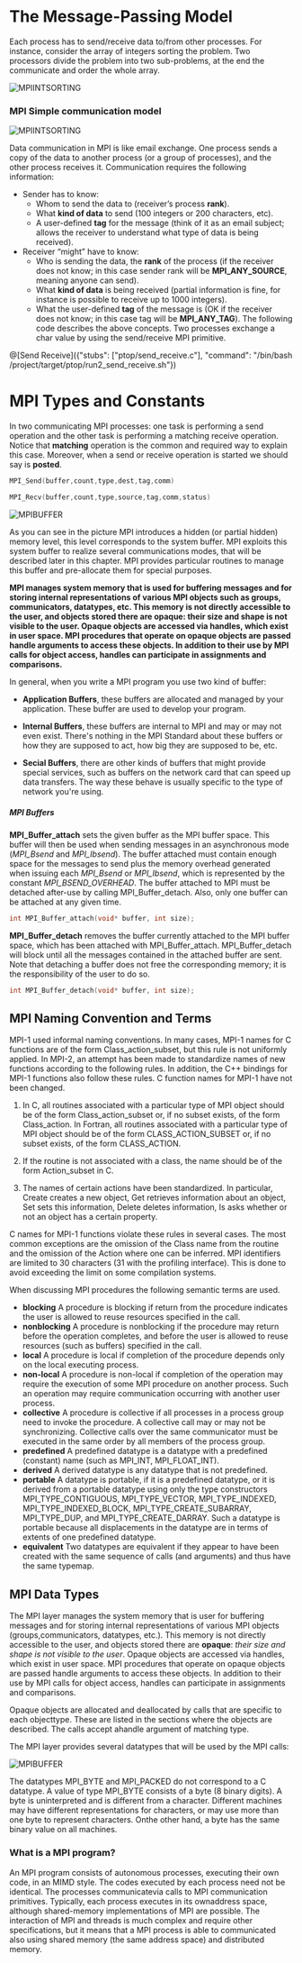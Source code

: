 # The Message-Passing Model 

Each process has to send/receive data to/from other processes. For instance, consider the array of integers sorting the problem. Two processors divide the problem into two sub-problems, at the end the communicate and order the whole array.

![MPIINTSORTING](/img/sorting.png)

### MPI Simple communication model

![MPIINTSORTING](/img/sendreceive.png)

Data communication in MPI is like email exchange. One process sends a copy of the data to another process (or a group of processes), and the other process receives it. Communication  requires the following information:

-  Sender has to know:
	- Whom to send the data to (receiver’s process **rank**).
	- What **kind of data** to send (100 integers or 200 characters, etc).
	- A user-defined **tag** for the message (think of it as an email subject; allows the receiver to understand what type of data is being received).
- Receiver “might” have to know:
	- Who is sending the data, the **rank** of the process (if the receiver does not know; in this case sender rank will be **MPI_ANY_SOURCE**, meaning anyone can send).
	- What **kind of data** is being received (partial information is fine, for instance is possible to receive up to 1000 integers).
	- What the user-defined **tag** of the message is (OK if the receiver does
	not know; in this case tag will be **MPI_ANY_TAG**).
The following code describes the above concepts. Two processes exchange a char value by using the send/receive MPI primitive.

@[Send Receive]({"stubs": ["ptop/send_receive.c"], "command": "/bin/bash /project/target/ptop/run2_send_receive.sh"})



# MPI Types and Constants

In two communicating MPI processes: one task is performing a send operation and the other task is performing a matching receive operation. Notice that **matching** operation is the common and required way to explain this case. Moreover, when a send or receive operation is started we should say is **posted**.

```c
MPI_Send(buffer,count,type,dest,tag,comm)

MPI_Recv(buffer,count,type,source,tag,comm,status)
```


![MPIBUFFER](/img/buffer1.png)

As you can see in the picture MPI introduces a hidden (or partial hidden) memory level, this level corresponds to the system buffer. MPI exploits this system buffer to realize several communications modes, that will be described later in this chapter. MPI provides particular routines to manage this buffer and pre-allocate them for special purposes.

**MPI manages system memory that is used for buffering messages and for storing internal representations of various MPI objects such as groups, communicators, datatypes, etc. This memory is not directly accessible to the user, and objects stored there are opaque: their size and shape is not visible to the user. Opaque objects are accessed via handles, which exist in user space. MPI procedures that operate on opaque objects are passed handle arguments to access these objects. In addition to their use by MPI calls for object access, handles can participate in assignments and comparisons.**

In general, when you write a MPI program you use two kind of buffer: 

- **Application Buffers**, these buffers are allocated and managed by your application. These buffer are used to develop your program.

- **Internal Buffers**, these buffers are internal to MPI and may or may not even exist. There's nothing in the MPI Standard about these buffers or how they are supposed to act, how big they are supposed to be, etc. 

- **Secial Buffers**, there are other kinds of buffers that might provide special services, such as buffers on the network card that can speed up data transfers. The way these behave is usually specific to the type of network you're using.

##### MPI Buffers

 **MPI_Buffer_attach** sets the given buffer as the MPI buffer space. This buffer will then be used when sending messages in an asynchronous mode (_MPI_Bsend_ and _MPI_Ibsend_). The buffer attached must contain enough space for the messages to send plus the memory overhead generated when issuing each _MPI_Bsend_ or _MPI_Ibsend_, which is represented by the constant _MPI_BSEND_OVERHEAD_. The buffer attached to MPI must be detached after-use by calling MPI_Buffer_detach. Also, only one buffer can be attached at any given time.

 ```c
int MPI_Buffer_attach(void* buffer, int size);
```

 **MPI_Buffer_detach** removes the buffer currently attached to the MPI buffer space, which has been attached with MPI_Buffer_attach. MPI_Buffer_detach will block until all the messages contained in the attached buffer are sent. Note that detaching a buffer does not free the corresponding memory; it is the responsibility of the user to do so.

 ```c
int MPI_Buffer_detach(void* buffer, int size);
```

## MPI Naming Convention and Terms

MPI-1 used informal naming conventions. In many cases, MPI-1 names for C functions are of the form Class_action_subset, but this rule is not uniformly applied. In MPI-2, an attempt has been made to standardize names of new functions according to the following rules. In addition, the C++ bindings for MPI-1 functions also follow these rules. C function names for MPI-1 have not been changed.

1. In C, all routines associated with a particular type of MPI object should be of the form Class_action_subset or, if no subset exists, of the form Class_action. In Fortran, all routines associated with a particular type of MPI object should be of the form CLASS_ACTION_SUBSET or, if no subset exists, of the form CLASS_ACTION.

2. If the routine is not associated with a class, the name should be of the form Action_subset in C.

3. The names of certain actions have been standardized. In particular, Create creates a new object, Get retrieves information about an object, Set sets this information, Delete deletes information, Is asks whether or not an object has a certain property.

C  names for MPI-1 functions violate these rules in several cases. The most common exceptions are the omission of the Class name from the routine and the omission of the Action where one can be inferred.
MPI identifiers are limited to 30 characters (31 with the profiling interface). This is done to avoid exceeding the limit on some compilation systems.


When discussing MPI procedures the following semantic terms are used.

- **blocking** A procedure is blocking if return from the procedure indicates the user is allowed to reuse resources specified in the call.
- **nonblocking** A procedure is nonblocking if the procedure may return before the operation completes, and before the user is allowed to reuse resources (such as buffers) specified in the call.
- **local** A procedure is local if completion of the procedure depends only on the local executing process.
- **non-local** A procedure is non-local if completion of the operation may require the execution of some MPI procedure on another process. Such an operation may require communication occurring with another user process.
- **collective** A procedure is collective if all processes in a process group need to invoke the procedure. A collective call may or may not be synchronizing. Collective calls over the same communicator must be executed in the same order by all members of the process group.
- **predefined** A predefined datatype is a datatype with a predefined (constant) name (such as MPI_INT, MPI_FLOAT_INT).
- **derived** A derived datatype is any datatype that is not predefined.
- **portable** A datatype is portable, if it is a predefined datatype, or it is derived from a portable datatype using only the type constructors MPI_TYPE_CONTIGUOUS, MPI_TYPE_VECTOR, MPI_TYPE_INDEXED, MPI_TYPE_INDEXED_BLOCK, MPI_TYPE_CREATE_SUBARRAY, MPI_TYPE_DUP, and MPI_TYPE_CREATE_DARRAY. Such a datatype is portable because all displacements in the datatype are in terms of extents of one predefined datatype.
- **equivalent** Two datatypes are equivalent if they appear to have been created with the same sequence of calls (and arguments) and thus have the same typemap. 

 
## MPI Data Types

The MPI layer manages the system memory that is user for buffering messages and for storing internal representations of various MPI objects (groups,communicators, datatypes, etc.). This memory is not directly accessible to the user, and objects stored there are **opaque**:  _their size and shape is not visible to the user_.  Opaque objects are accessed via handles, which exist  in  user  space. MPI procedures  that  operate  on  opaque  objects  are  passed  handle arguments to access these objects.  In addition to their use by MPI calls for object access, handles can participate in assignments and comparisons.

Opaque objects are allocated and deallocated by calls that are specific to each objecttype.  These are listed in the sections where the objects are described.  The calls accept ahandle argument of matching type.

The MPI layer provides several datatypes that will be used by the MPI calls:

![MPIBUFFER](/img/datatype.png)

The  datatypes MPI_BYTE and MPI_PACKED do  not  correspond  to  a  C datatype.   A  value  of  type MPI_BYTE consists  of  a  byte  (8  binary  digits).   A  byte  is uninterpreted  and  is  different  from  a  character.   Different  machines  may  have  different representations for characters, or may use more than one byte to represent characters.  Onthe  other  hand,  a  byte  has  the  same  binary  value  on  all  machines. 


### What is a MPI program?

An MPI program consists of autonomous processes, executing their own code, in an MIMD style. The codes executed by each process need not be identical. The processes communicatevia  calls  to MPI communication  primitives.   Typically,  each  process  executes  in  its  ownaddress space, although shared-memory implementations of MPI are possible. The interaction of MPI and threads is much complex and require other specifications, but it means that a MPI process is able to communicated also using shared memory (the same address space) and distributed memory.

